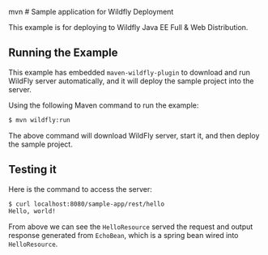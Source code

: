 mvn # Sample application for Wildfly Deployment

This example is for deploying to Wildfly Java EE Full & Web Distribution.

## Running the Example

This example has embedded `maven-wildfly-plugin` to download and run WildFly server automatically, and it will deploy the sample project into the server. 

Using the following Maven command to run the example:

```bash
$ mvn wildfly:run
```

The above command will download WildFly server, start it, and then deploy the sample project.

## Testing it

Here is the command to access the server:

```bash
$ curl localhost:8080/sample-app/rest/hello
Hello, world!                  
```

From above we can see the `HelloResource` served the request and output response generated from `EchoBean`, which is a spring bean wired into `HelloResource`.
